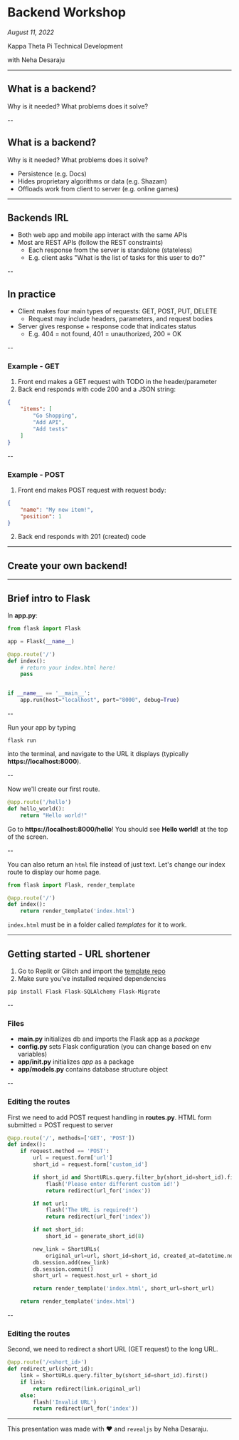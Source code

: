 # Backend Workshop

*August 11, 2022*

Kappa Theta Pi Technical Development

with Neha Desaraju

---

## What is a backend?

Why is it needed? What problems does it solve?

<!-- .slide: data-auto-animate -->

--

## What is a backend?

Why is it needed? What problems does it solve?

* Persistence (e.g. Docs)
* Hides proprietary algorithms or data (e.g. Shazam)
* Offloads work from client to server (e.g. online games)

<!-- .slide: data-auto-animate -->

---

## Backends IRL

* Both web app and mobile app interact with the same APIs
* Most are REST APIs (follow the REST constraints)
  * Each response from the server is standalone (stateless)
  * E.g. client asks "What is the list of tasks for this user to do?"

--

## In practice

* Client makes four main types of requests: GET, POST, PUT, DELETE
  * Request may include headers, parameters, and request bodies
* Server gives response + response code that indicates status
  * E.g. 404 = not found, 401 = unauthorized, 200 = OK

--

### Example - GET

1. Front end makes a GET request with TODO in the header/parameter
2. Back end responds with code 200 and a JSON string:
```json
{
    "items": [
        "Go Shopping",
        "Add API",
        "Add tests"
    ]
}
```

--

### Example - POST

1. Front end makes POST request with request body:
```json
{
    "name": "My new item!",
    "position": 1
}
```
2. Back end responds with 201 (created) code

---

## Create your own backend! <!-- .element: class="r-fit-text" -->

---

## Brief intro to Flask

In **app.py**:

```python [1|3|5-8|11-12]
from flask import Flask

app = Flask(__name__)

@app.route('/')
def index():
    # return your index.html here!
    pass


if __name__ == '__main__':
    app.run(host="localhost", port="8000", debug=True)
```

--

Run your app by typing

```shell
flask run
```

into the terminal, and navigate to the URL it displays (typically **https://localhost:8000**).

--

Now we'll create our first route.

```python
@app.route('/hello')
def hello_world():
    return "Hello world!"
```

Go to **https://localhost:8000/hello**! You should see **Hello world!** at the top of the screen.

--

You can also return an `html` file instead of just text. Let's change our index route to display our home page.

```python [1|3-5]
from flask import Flask, render_template

@app.route('/')
def index():
    return render_template('index.html')
```

`index.html` must be in a folder called *templates* for it to work.

---

## Getting started - URL shortener

1. Go to Replit or Glitch and import the [template repo](https://github.com/texaskappathetapi/backend-demo)
2. Make sure you've installed required dependencies
```shell
pip install Flask Flask-SQLAlchemy Flask-Migrate
```

--

### Files

* **main.py** initializes db and imports the Flask app as a *package*
* **config.py** sets Flask configuration (you can change based on env variables)
* **app/__init__.py** initializes *app* as a package
* **app/models.py** contains database structure object

--

### Editing the routes

First we need to add POST request handling in **routes.py**. HTML form submitted = POST request to server

```python [1|3-5|18-22|24]
@app.route('/', methods=['GET', 'POST'])
def index():
    if request.method == 'POST':
        url = request.form['url']
        short_id = request.form['custom_id']

        if short_id and ShortURLs.query.filter_by(short_id=short_id).first() is not None:
            flash('Please enter different custom id!')
            return redirect(url_for('index'))

        if not url:
            flash('The URL is required!')
            return redirect(url_for('index'))

        if not short_id:
            short_id = generate_short_id(8)

        new_link = ShortURLs(
            original_url=url, short_id=short_id, created_at=datetime.now())
        db.session.add(new_link)
        db.session.commit()
        short_url = request.host_url + short_id

        return render_template('index.html', short_url=short_url)

    return render_template('index.html')
```
<!-- .element: class="fragment" -->

<!-- .slide: data-auto-animate -->

--

### Editing the routes

Second, we need to redirect a short URL (GET request) to the long URL.

```python [1-2|]
@app.route('/<short_id>')
def redirect_url(short_id):
    link = ShortURLs.query.filter_by(short_id=short_id).first()
    if link:
        return redirect(link.original_url)
    else:
        flash('Invalid URL')
        return redirect(url_for('index'))
```

<!-- .element: class="fragment" -->

<!-- .slide: data-auto-animate -->

---

This presentation was made with ❤️ and `revealjs` by Neha Desaraju.